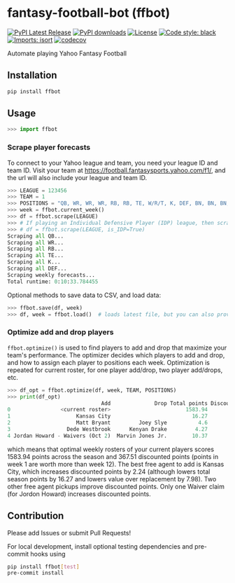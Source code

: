# fantasy-football-bot (ffbot)

[![PyPI Latest Release](https://img.shields.io/pypi/v/ffbot.svg)](https://pypi.org/project/ffbot/)
[![PyPI downloads](https://static.pepy.tech/badge/ffbot)](https://pepy.tech/project/ffbot)
[![License](https://img.shields.io/github/license/amarvin/fantasy-football-bot)](https://github.com/amarvin/fantasy-football-bot/blob/main/LICENSE)
[![Code style: black](https://img.shields.io/badge/code%20style-black-000000.svg)](https://github.com/psf/black)
[![Imports: isort](https://img.shields.io/badge/%20imports-isort-%231674b1?style=flat&labelColor=ef8336)](https://pycqa.github.io/isort/)
[![codecov](https://codecov.io/gh/amarvin/fantasy-football-bot/branch/main/graph/badge.svg?token=CH6M9DR7VX)](https://codecov.io/gh/amarvin/fantasy-football-bot)

Automate playing Yahoo Fantasy Football

## Installation

```sh
pip install ffbot
```

## Usage

```python
>>> import ffbot
```

### Scrape player forecasts

To connect to your Yahoo league and team, you need your league ID and team ID.
Visit your team at <https://football.fantasysports.yahoo.com/f1/>, and the url will also include your league and team ID.

```python
>>> LEAGUE = 123456
>>> TEAM = 1
>>> POSITIONS = "QB, WR, WR, WR, RB, RB, TE, W/R/T, K, DEF, BN, BN, BN, BN, IR"
>>> week = ffbot.current_week()
>>> df = ffbot.scrape(LEAGUE)
>>> # If playing an Individual Defensive Player (IDP) league, then scrape additional players with:
>>> # df = ffbot.scrape(LEAGUE, is_IDP=True)
Scraping all QB...
Scraping all WR...
Scraping all RB...
Scraping all TE...
Scraping all K...
Scraping all DEF...
Scraping weekly forecasts...
Total runtime: 0:10:33.784455
```

Optional methods to save data to CSV, and load data:

```python
>>> ffbot.save(df, week)
>>> df, week = ffbot.load()  # loads latest file, but you can also provide a filepath
```

### Optimize add and drop players

`ffbot.optimize()` is used to find players to add and drop that maximize your team's performance.
The optimizer decides which players to add and drop, and how to assign each player to positions each week.
Optimization is repeated for current roster, for one player add/drop, two player add/drops, etc.

```python
>>> df_opt = ffbot.optimize(df, week, TEAM, POSITIONS)
>>> print(df_opt)
                              Add              Drop Total points Discounted points     VOR
0                <current roster>                        1583.94            367.51  226.73
1                     Kansas City                          16.27              2.24   -7.98
2                     Matt Bryant         Joey Slye          4.6              1.67   -3.63
3                  Dede Westbrook      Kenyan Drake         4.27              0.65    2.75
4 Jordan Howard - Waivers (Oct 2)  Marvin Jones Jr.        10.37             17.23   -3.54
```

which means that optimal weekly rosters of your current players scores 1583.94 points
across the season and 367.51 discounted points (points in week 1 are worth more than week 12).
The best free agent to add is Kansas City, which increases discounted points by 2.24 (although lowers total season points by 16.27 and lowers value over replacement by 7.98).
Two other free agent pickups improve discounted points.
Only one Waiver claim (for Jordon Howard) increases discounted points.

## Contribution

Please add Issues or submit Pull Requests!

For local development, install optional testing dependencies and pre-commit hooks using

```sh
pip install ffbot[test]
pre-commit install
```
